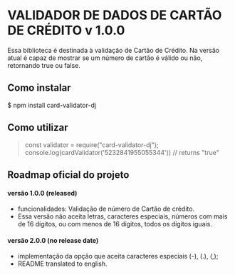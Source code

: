 # VALIDADOR DE DADOS DE CARTÃO DE CRÉDITO v 1.0.0

Essa biblioteca é destinada à validação de Cartão de Crédito. Na versão atual é capaz de mostrar se um número de cartão é válido ou não, retornando true ou false.

## Como instalar

$  npm install card-validator-dj

## Como utilizar

> const validator = require("card-validator-dj");
> console.log(cardValidator('5232841955055344'))
> // returns "true"

##  Roadmap oficial do projeto

#### versão 1.0.0 (released)

-   funcionalidades: Validação de número de Cartão de crédito.
-   Essa versão não aceita letras, caracteres especiais, números com mais de 16 dígitos, ou com menos de 16 dígitos, todos os dígitos iguais.

#### versão 2.0.0 (no release date)

- implementação da opção que aceita caracteres especiais (-), (.), (,);
- README translated to english.
